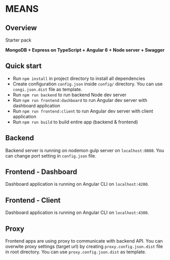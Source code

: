 MEANS
=====

Overview
--------

Starter pack

**MongoDB + Express on TypeScript + Angular 6 + Node server + Swagger**

Quick start
-----------

- Run `npm install` in project directory to install all dependencies
- Create configuration `config.json` inside `config/` directory. You can use `congi.json.dist` file as template.
- Run `npm run backend` to run backend Node dev server
- Run `npm run frontend:dashboard` to run Angular dev server with dashboard application
- Run `npm run frontend:client` to run Angular dev server with client application
- Run `npm run build` to build entire app (backend & frontend)

Backend
-------

Backend server is running on nodemon gulp server on `localhost:8080`. You can change port setting in `config.json` file.

Frontend - Dashboard
--------------------

Dashboard application is running on Angular CLI on `localhost:4200`.

Frontend - Client
-----------------

Dashboard application is running on Angular CLI on `localhost:4300`.

Proxy
-----

Frontend apps are using proxy to communicate with backend API.
You can overwite proxy settings (target url) by creating `proxy.config.json.dist` file in root directory.
You can use `proxy.config.json.dist` as template.